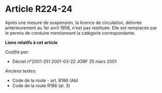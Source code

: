 # Article R224-24

Après une mesure de suspension, la licence de circulation, délivrée antérieurement au 1er avril 1958, n'est pas restituée.
Elle est remplacée par le permis de conduire mentionnant la catégorie correspondante.

**Liens relatifs à cet article**

_Codifié par_:

  - Décret n°2001-251 2001-03-22 JORF 25 mars 2001

_Anciens textes_:

  - Code de la route - art. R186 (Ab)
  - Code de la route R186 (al. 3)
